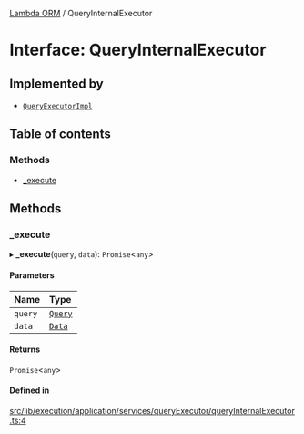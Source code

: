[Lambda ORM](../README.md) / QueryInternalExecutor

# Interface: QueryInternalExecutor

## Implemented by

- [`QueryExecutorImpl`](../classes/QueryExecutorImpl.md)

## Table of contents

### Methods

- [\_execute](QueryInternalExecutor.md#_execute)

## Methods

### \_execute

▸ **_execute**(`query`, `data`): `Promise`\<`any`\>

#### Parameters

| Name | Type |
| :------ | :------ |
| `query` | [`Query`](../classes/Query.md) |
| `data` | [`Data`](../classes/Data.md) |

#### Returns

`Promise`\<`any`\>

#### Defined in

[src/lib/execution/application/services/queryExecutor/queryInternalExecutor.ts:4](https://github.com/FlavioLionelRita/lambdaorm/blob/b900e4c6/src/lib/execution/application/services/queryExecutor/queryInternalExecutor.ts#L4)

